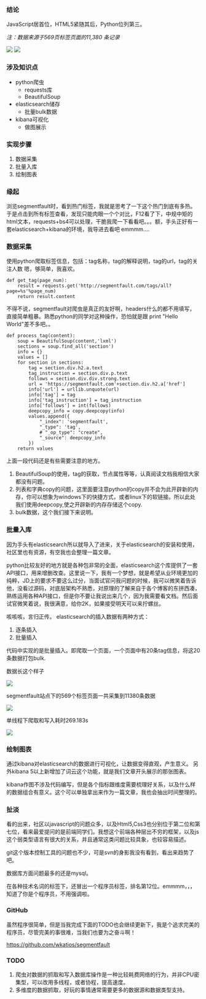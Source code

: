 ### 结论

JavaScript居首位，HTML5紧随其后，Python位列第三。

*注：数据来源于569页标签页面的11,380 条记录*


![](https://i.imgur.com/RBRczi9.png)
![](https://i.imgur.com/VxvOpEY.png)
### 涉及知识点

 - python爬虫
   - requests库
   - BeautifulSoup
 - elasticsearch储存
     - 批量bulk数据
 - kibana可视化
     - 做图展示
     
### 实现步骤
1. 数据采集
2. 批量入库
3. 绘制图表

### 缘起
浏览segmentfault时，看到热门标签，我就是思考了一下这个热门到底有多热。于是点击到所有标签查看，发现只能肉眼一个个对比，F12看了下，中规中矩的html文本，requests+bs4可以处理，干脆我爬一下看看吧。。。额，手头正好有一套elasticsearch+kibana的环境，我导进去看吧 emmmm....

### 数据采集
使用python爬取标签信息，包括：tag名称，tag的解释说明，tag的url，tag的关注人数
嗯，够简单，我喜欢。

```
def get_tag(page_num):
    result = requests.get('http://segmentfault.com/tags/all?page=%s'%page_num)
    return result.content
```
不得不说，segmentfault对爬虫是真正的友好啊，headers什么的都不用填写，直接简单粗暴。熟悉python的同学对这种操作，恐怕就是跟 print "Hello World"差不多吧。。

```
def process_tag(content):
    soup = BeautifulSoup(content,'lxml')
    sections = soup.find_all('section')
    info = {}
    values = []
    for section in sections:
        tag = section.div.h2.a.text
        tag_instruction = section.div.p.text
        follows = section.div.div.strong.text
        url = 'https://segmentfault.com'+section.div.h2.a['href']
        info['url'] = urllib.unquote(url)
        info['tag'] = tag
        info['tag_instruction'] = tag_instruction
        info['follows'] = int(follows)
        deepcopy_info = copy.deepcopy(info)
        values.append({
            "_index": 'segmentfault',
            "_type": 'tag',
            # "_op_type": "create",
            "_source": deepcopy_info
        })
    return values
```
上面一段代码还是有些需要注意的地方。
1. BeautifulSoup的使用，tag的获取，节点属性等等，认真阅读文档我相信大家都没有问题。
2. 列表和字典copy的问题，这里面要注意python的copy并不会为此开辟新的内存，你可以想象为windows下的快捷方式，或者linux下的软链接。所以此处我们使用deepcopy,使之开辟新的内存存储这个copy.
3. bulk数据，这个我们接下来说明。

### 批量入库

因为手头有elasticsearch所以就导入了进来，关于elasticsearch的安装和使用，社区里也有资源，有空我也会整理一篇文章。

python比较友好的地方就是各种包非常的全面，elasticsearch这个库提供了一套API接口，用来增删改查。这里说一下，我有一个梦想，就是希望从业环境更加的纯粹，JD上的要求不要这么过分，当面试官问我问题的时候，我可以微笑着告诉他，没看过源码，对底层架构不熟悉，对原理的了解来自于各个博客的东拼西凑，熟练运用各种API接口，但是你不要让我说出来几个，因为我需要看文档。然后面试官微笑着说，我很满意，给你2K，如果接受明天可以来拧螺丝。

咳咳咳，言归正传。
elasticsearch的插入数据有两种方式：
1. 逐条插入
2. 批量插入

代码中实现的是批量插入。即爬取一个页面，一个页面中有20条tag信息，将这20条数据打包bulk.

数据长这个样子

![](https://i.imgur.com/yZu3DYB.png)

segmentfault站点下的569个标签页面一共采集到11380条数据

![](https://i.imgur.com/Tb0q117.png)

单线程下爬取和写入耗时269.183s

![](https://i.imgur.com/JdsLdsK.png)

### 绘制图表
通过kibana对elasticsearch的数据进行可视化，让数据变得直观，产生意义。
另外kibana 5以上新增加了词云这个功能，就是我们文章开头展示的那张图表。

kibana作图不涉及代码编写，但是各个指标跟维度需要梳理好关系，以及什么样的数据组合有意义。这个可以单独拿出来作为一篇文章，我也会抽出时间整理的。

### 扯淡
看的出来，社区以javascript的问题众多，以及Html5,Css3也分别位于第二位和第七位，看来最爱提问的是前端同学们。我想这个前端各种层出不穷的框架，以及js这个弱类型语言有很大的关系，并且通常这类问题比较具象，也较容易描述。

git这个版本控制工具的问题也不少，可是svn的身影我没有看到，看出来趋势了吧。

数据库方面问题最多的还是mysql。

在各种技术名词的标签下，还冒出一个程序员标签，排名第12位。emmmm，，，知道了你是个程序员，不用强调啦。

### GitHub
虽然程序很简单，但是当我完成下面的TODO也会继续更新下，我是个追求完美的程序员，尽管完美的事很难，当我们也要为之奋斗啊！

https://github.com/wkatios/segmentfault

### TODO
1. 爬虫对数据的抓取和写入数据库操作是一种比较耗费网络的行为，并非CPU密集型，可以改用多线程，或者协程，提高速度。
2. 多维度的数据抓取，好玩的事情通常需要更多的数据源和数据类型支持。
